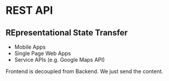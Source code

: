 # REST API

## REpresentational State Transfer

* Mobile Apps
* Single Page Web Apps
* Service APIs (e.g. Google Maps API)

Frontend is decoupled from Backend. We just send the content. 



